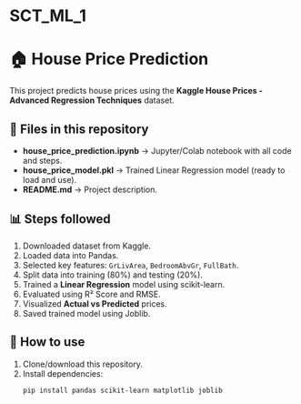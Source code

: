 # SCT_ML_1
# 🏠 House Price Prediction

This project predicts house prices using the **Kaggle House Prices - Advanced Regression Techniques** dataset.

## 📂 Files in this repository
- **house_price_prediction.ipynb** → Jupyter/Colab notebook with all code and steps.
- **house_price_model.pkl** → Trained Linear Regression model (ready to load and use).
- **README.md** → Project description.

## 📊 Steps followed
1. Downloaded dataset from Kaggle.
2. Loaded data into Pandas.
3. Selected key features: `GrLivArea`, `BedroomAbvGr`, `FullBath`.
4. Split data into training (80%) and testing (20%).
5. Trained a **Linear Regression** model using scikit-learn.
6. Evaluated using R² Score and RMSE.
7. Visualized **Actual vs Predicted** prices.
8. Saved trained model using Joblib.

## 🚀 How to use
1. Clone/download this repository.
2. Install dependencies:
   ```bash
   pip install pandas scikit-learn matplotlib joblib
